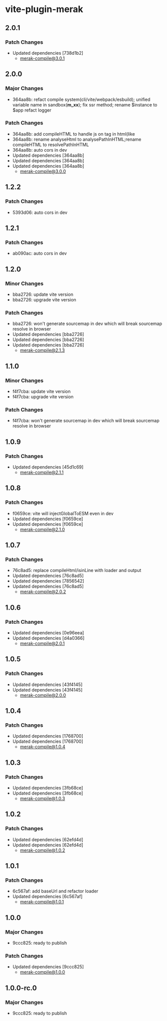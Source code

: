 # vite-plugin-merak

## 2.0.1

### Patch Changes

- Updated dependencies [738d1b2]
  - merak-compile@3.0.1

## 2.0.0

### Major Changes

- 364aa8b: refact compile system(cli/vite/webpack/esbuild);
  unified variable name in sandbox(**m_xx**);
  fix ssr method;
  rename $instance to $app
  refact logger

### Patch Changes

- 364aa8b: add compileHTML to handle js on tag in html(like <div onclick="statement">
- 364aa8b: rename analyseHtml to analysePathInHTML;rename compileHTML to resolvePathInHTML
- 364aa8b: auto cors in dev
- Updated dependencies [364aa8b]
- Updated dependencies [364aa8b]
- Updated dependencies [364aa8b]
  - merak-compile@3.0.0

## 1.2.2

### Patch Changes

- 5393d06: auto cors in dev

## 1.2.1

### Patch Changes

- ab090ac: auto cors in dev

## 1.2.0

### Minor Changes

- bba2726: update vite version
- bba2726: upgrade vite version

### Patch Changes

- bba2726: won't generate sourcemap in dev which will break sourcemap resolve in browser
- Updated dependencies [bba2726]
- Updated dependencies [bba2726]
- Updated dependencies [bba2726]
  - merak-compile@2.1.3

## 1.1.0

### Minor Changes

- f4f7cba: update vite version
- f4f7cba: upgrade vite version

### Patch Changes

- f4f7cba: won't generate sourcemap in dev which will break sourcemap resolve in browser

## 1.0.9

### Patch Changes

- Updated dependencies [45d1c69]
  - merak-compile@2.1.1

## 1.0.8

### Patch Changes

- f0659ce: vite will injectGlobalToESM even in dev
- Updated dependencies [f0659ce]
- Updated dependencies [f0659ce]
  - merak-compile@2.1.0

## 1.0.7

### Patch Changes

- 76c8ad5: replace compileHtml/isinLine with loader and output
- Updated dependencies [76c8ad5]
- Updated dependencies [7856542]
- Updated dependencies [76c8ad5]
  - merak-compile@2.0.2

## 1.0.6

### Patch Changes

- Updated dependencies [0e96eea]
- Updated dependencies [d4a0366]
  - merak-compile@2.0.1

## 1.0.5

### Patch Changes

- Updated dependencies [43f4145]
- Updated dependencies [43f4145]
  - merak-compile@2.0.0

## 1.0.4

### Patch Changes

- Updated dependencies [1768700]
- Updated dependencies [1768700]
  - merak-compile@1.0.4

## 1.0.3

### Patch Changes

- Updated dependencies [3fb68ce]
- Updated dependencies [3fb68ce]
  - merak-compile@1.0.3

## 1.0.2

### Patch Changes

- Updated dependencies [62efd4d]
- Updated dependencies [62efd4d]
  - merak-compile@1.0.2

## 1.0.1

### Patch Changes

- 6c567af: add baseUrl and refactor loader
- Updated dependencies [6c567af]
  - merak-compile@1.0.1

## 1.0.0

### Major Changes

- 9ccc825: ready to publish

### Patch Changes

- Updated dependencies [9ccc825]
  - merak-compile@1.0.0

## 1.0.0-rc.0

### Major Changes

- 9ccc825: ready to publish
